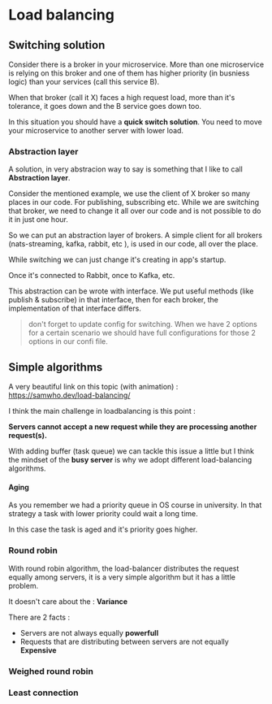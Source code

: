 # Load balancing

## Switching solution

Consider there is a broker in your microservice. More than one microservice is relying on this broker and one of them has higher priority (in busniess logic) than your services (call this service B). 

When that broker (call it X) faces a high request load, more than it's tolerance, it goes down and the B service goes down too.

In this situation you should have a **quick switch solution**. You need to move your microservice to another server with lower load.

### Abstraction layer

A solution, in very abstracion way to say is something that I like to call **Abstraction layer**.

Consider the mentioned example, we use the client of X broker so many places in our code. For publishing, subscribing etc. While we are switching that broker, we need to change it all over our code and is not possible to do it in just one hour.

So we can put an abstraction layer of brokers. A simple client for all brokers (nats-streaming, kafka, rabbit, etc ), is used in our code, all over the place. 

While switching we can just change it's creating in app's startup.

Once it's connected to Rabbit, once to Kafka, etc.

This abstraction can be wrote with interface. We put useful methods (like publish & subscribe) in that interface, then for each broker, the implementation of that interface differs.

> don't forget to update config for switching. When we have 2 options for a certain scenario we should have full configurations for those 2 options in our confi file.

## Simple algorithms 
A very beautiful link on this topic (with animation) : https://samwho.dev/load-balancing/

I think the main challenge in loadbalancing is this point : 

**Servers cannot accept a new request while they are processing another request(s).**

With adding buffer (task queue) we can tackle this issue a little but I think the mindset of the **busy server** is why we adopt different load-balancing algorithms. 

#### Aging
As you remember we had a priority queue in OS course in university. In that strategy a task with lower priority could wait a long time. 

In this case the task is aged and it's priority goes higher.

### Round robin 
With round robin algorithm, the load-balancer distributes the request equally among servers, it is a very simple algorithm but it has a little problem.
 
It doesn't care about the : **Variance** 

There are 2 facts : 
- Servers are not always equally **powerfull**
- Requests that are distributing between servers are not equally **Expensive**



### Weighed round robin 

### Least connection